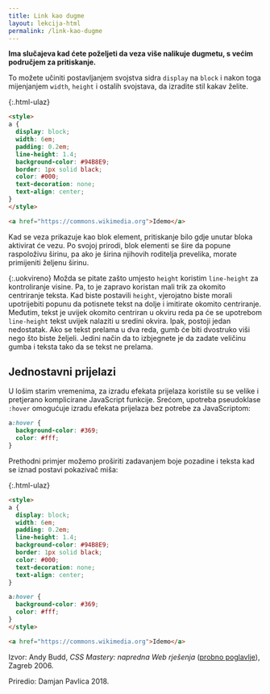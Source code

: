 ```yaml
---
title: Link kao dugme
layout: lekcija-html
permalink: /link-kao-dugme
---
```


**Ima slučajeva kad ćete poželjeti da veza više nalikuje dugmetu, s većim područjem za pritiskanje.**

To možete učiniti postavljanjem svojstva sidra `display` na `block` i nakon toga mijenjanjem `width`, `height` i ostalih svojstava, da izradite stil kakav želite.

{:.html-ulaz}
```html
<style>
a {
  display: block;
  width: 6em;
  padding: 0.2em;
  line-height: 1.4;
  background-color: #94B8E9;
  border: 1px solid black;
  color: #000;
  text-decoration: none;
  text-align: center;
}
</style>

<a href="https://commons.wikimedia.org">Idemo</a>
```


Kad se veza prikazuje kao blok element, pritiskanje bilo gdje unutar bloka aktivirat će vezu. Po svojoj prirodi, blok elementi se šire da popune raspoloživu širinu, pa ako je širina njihovih roditelja prevelika, morate primijeniti željenu širinu.

{:.uokvireno}
Možda se pitate zašto umjesto `height` koristim `line-height` za kontroliranje visine. Pa, to je zapravo koristan mali trik za okomito centriranje teksta. Kad biste postavili `height`, vjerojatno biste morali upotrijebiti popunu da potisnete tekst na dolje i imitirate okomito centriranje. Međutim, tekst je uvijek okomito centriran u okviru reda pa će se upotrebom `line-height` tekst uvijek nalaziti u sredini okvira. Ipak, postoji jedan nedostatak. Ako se tekst prelama u dva reda, gumb će biti dvostruko viši nego što biste željeli. Jedini način da to izbjegnete je da zadate veličinu gumba i teksta tako da se tekst ne prelama.

## Jednostavni prijelazi

U lošim starim vremenima, za izradu efekata prijelaza koristile su se velike i pretjerano komplicirane JavaScript funkcije. Srećom, upotreba pseudoklase `:hover` omogućuje izradu efekata prijelaza bez potrebe za JavaScriptom:

```css
a:hover {
  background-color: #369;
  color: #fff;
}
```

Prethodni primjer možemo proširiti zadavanjem boje pozadine i teksta kad se iznad postavi pokazivač miša:


{:.html-ulaz}
```html
<style>
a {
  display: block;
  width: 6em;
  padding: 0.2em;
  line-height: 1.4;
  background-color: #94B8E9;
  border: 1px solid black;
  color: #000;
  text-decoration: none;
  text-align: center;
}

a:hover {
  background-color: #369;
  color: #fff;
}
</style>

<a href="https://commons.wikimedia.org">Idemo</a>
```


Izvor: Andy Budd, *CSS Mastery: napredna Web rješenja* ([probno poglavlje](https://www.knjizara.hr/detalji_proizvoda.515541e78407453fb5fcc12ad8e9cbb1.css-mastery-napredna-web-rjesenja.aspx)), Zagreb 2006.

Priredio: Damjan Pavlica 2018.
